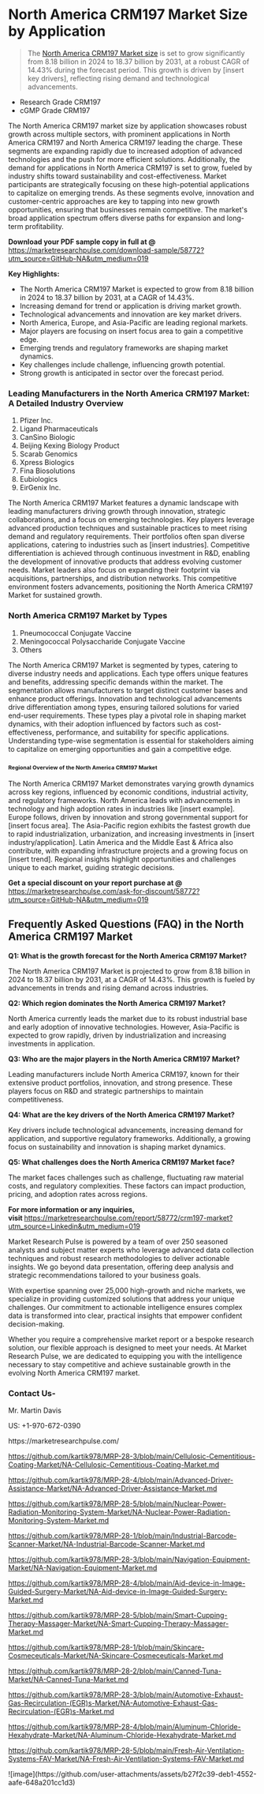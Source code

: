 <h1>North America CRM197 Market&nbsp;Size by Application</h1><blockquote><p>The <a href="https://marketresearchpulse.com/download-sample/58772?utm_source=GitHub-NA&amp;utm_medium=019">North America CRM197 Market size</a> is set to grow significantly from 8.18 billion in 2024 to 18.37 billion by 2031, at a robust CAGR of 14.43% during the forecast period. This growth is driven by [insert key drivers], reflecting rising demand and technological advancements.</p></blockquote><ul><li>Research Grade CRM197 <li> cGMP Grade CRM197</li></ul><p>The North America CRM197 market size by application showcases robust growth across multiple sectors, with prominent applications in North America CRM197 and North America CRM197 leading the charge. These segments are expanding rapidly due to increased adoption of advanced technologies and the push for more efficient solutions. Additionally, the demand for applications in North America CRM197 is set to grow, fueled by industry shifts toward sustainability and cost-effectiveness. Market participants are strategically focusing on these high-potential applications to capitalize on emerging trends. As these segments evolve, innovation and customer-centric approaches are key to tapping into new growth opportunities, ensuring that businesses remain competitive. The market's broad application spectrum offers diverse paths for expansion and long-term profitability.</p><p><strong>Download your PDF sample copy in full at @ </strong><a href="https://marketresearchpulse.com/download-sample/58772?utm_source=GitHub-NA&amp;utm_medium=019">https://marketresearchpulse.com/download-sample/58772?utm_source=GitHub-NA&amp;utm_medium=019</a></p><p><strong>Key Highlights: </strong></p><ul><li>The North America CRM197 Market is expected to grow from 8.18 billion in 2024 to 18.37 billion by 2031, at a CAGR of 14.43%.</li><li>Increasing demand for trend or application is driving market growth.</li><li>Technological advancements and innovation are key market drivers.</li><li>North America, Europe, and Asia-Pacific are leading regional markets.</li><li>Major players are focusing on insert focus area to gain a competitive edge.</li><li>Emerging trends and regulatory frameworks are shaping market dynamics.</li><li>Key challenges include challenge, influencing growth potential.</li><li>Strong growth is anticipated in sector over the forecast period.</li></ul><h3>Leading Manufacturers in the North America CRM197 Market: A Detailed Industry Overview</h3><ol><li>Pfizer Inc.</li><li>Ligand Pharmaceuticals</li><li>CanSino Biologic</li><li>Beijing Kexing Biology Product</li><li>Scarab Genomics</li><li>Xpress Biologics</li><li>Fina Biosolutions</li><li>Eubiologics</li><li>EirGenix Inc.</li></ol><div class="flex max-w-full flex-col flex-grow"><div class="min-h-8 text-message flex w-full flex-col items-end gap-2 whitespace-normal break-words [.text-message+&amp;]:mt-5" dir="auto" data-message-author-role="assistant" data-message-id="fd8432e4-4910-450d-b182-61b7bfb0a01f" data-message-model-slug="gpt-4o"><div class="flex w-full flex-col gap-1 empty:hidden first:pt-[3px]"><div class="markdown prose w-full break-words dark:prose-invert light"><p>The North America CRM197 Market features a dynamic landscape with leading manufacturers driving growth through innovation, strategic collaborations, and a focus on emerging technologies. Key players leverage advanced production techniques and sustainable practices to meet rising demand and regulatory requirements. Their portfolios often span diverse applications, catering to industries such as [insert industries]. Competitive differentiation is achieved through continuous investment in R&amp;D, enabling the development of innovative products that address evolving customer needs. Market leaders also focus on expanding their footprint via acquisitions, partnerships, and distribution networks. This competitive environment fosters advancements, positioning the North America CRM197 Market for sustained growth.</p></div></div></div></div><h3>North America CRM197 Market by Types</h3><ol><li>Pneumococcal Conjugate Vaccine <li> Meningococcal Polysaccharide Conjugate Vaccine <li> Others</li></ol><div class="flex max-w-full flex-col flex-grow"><div class="min-h-8 text-message flex w-full flex-col items-end gap-2 whitespace-normal break-words [.text-message+&amp;]:mt-5" dir="auto" data-message-author-role="assistant" data-message-id="084470be-0bb7-4664-bddf-5156b4f41249" data-message-model-slug="gpt-4o-mini"><div class="flex w-full flex-col gap-1 empty:hidden first:pt-[3px]"><div class="markdown prose w-full break-words dark:prose-invert light"><p>The North America CRM197 Market is segmented by types, catering to diverse industry needs and applications. Each type offers unique features and benefits, addressing specific demands within the market. The segmentation allows manufacturers to target distinct customer bases and enhance product offerings. Innovation and technological advancements drive differentiation among types, ensuring tailored solutions for varied end-user requirements. These types play a pivotal role in shaping market dynamics, with their adoption influenced by factors such as cost-effectiveness, performance, and suitability for specific applications. Understanding type-wise segmentation is essential for stakeholders aiming to capitalize on emerging opportunities and gain a competitive edge.</p></div></div></div></div><h3><span style="font-size: 11px;">Regional Overview of the North America CRM197 Market</span></h3><div class="flex max-w-full flex-col flex-grow"><div class="min-h-8 text-message flex w-full flex-col items-end gap-2 whitespace-normal break-words [.text-message+&amp;]:mt-5" dir="auto" data-message-author-role="assistant" data-message-id="e9038762-ce64-4e30-91c9-9bd413514231" data-message-model-slug="gpt-4o-mini"><div class="flex w-full flex-col gap-1 empty:hidden first:pt-[3px]"><div class="markdown prose w-full break-words dark:prose-invert light"><p>The North America CRM197 Market demonstrates varying growth dynamics across key regions, influenced by economic conditions, industrial activity, and regulatory frameworks. North America leads with advancements in technology and high adoption rates in industries like [insert example]. Europe follows, driven by innovation and strong governmental support for [insert focus area]. The Asia-Pacific region exhibits the fastest growth due to rapid industrialization, urbanization, and increasing investments in [insert industry/application]. Latin America and the Middle East &amp; Africa also contribute, with expanding infrastructure projects and a growing focus on [insert trend]. Regional insights highlight opportunities and challenges unique to each market, guiding strategic decisions.</p></div></div></div></div><p><strong>Get a special discount on your report purchase at @ </strong><a href="https://marketresearchpulse.com/ask-for-discount/58772?utm_source=GitHub-NA&amp;utm_medium=019">https://marketresearchpulse.com/ask-for-discount/58772?utm_source=GitHub-NA&amp;utm_medium=019</a></p><h2>Frequently Asked Questions (FAQ) in the North America CRM197 Market</h2><p><strong>Q1: What is the growth forecast for the North America CRM197 Market?</strong></p><p>The North America CRM197 Market is projected to grow from 8.18 billion in 2024 to 18.37 billion by 2031, at a CAGR of 14.43%. This growth is fueled by advancements in trends and rising demand across industries.</p><p><strong>Q2: Which region dominates the North America CRM197 Market?</strong></p><p>North America currently leads the market due to its robust industrial base and early adoption of innovative technologies. However, Asia-Pacific is expected to grow rapidly, driven by industrialization and increasing investments in application.</p><p><strong>Q3: Who are the major players in the North America CRM197 Market?</strong></p><p>Leading manufacturers include North America CRM197, known for their extensive product portfolios, innovation, and strong presence. These players focus on R&amp;D and strategic partnerships to maintain competitiveness.</p><p><strong>Q4: What are the key drivers of the North America CRM197 Market?</strong></p><p>Key drivers include technological advancements, increasing demand for application, and supportive regulatory frameworks. Additionally, a growing focus on sustainability and innovation is shaping market dynamics.</p><p><strong>Q5: What challenges does the North America CRM197 Market face?</strong></p><p>The market faces challenges such as challenge, fluctuating raw material costs, and regulatory complexities. These factors can impact production, pricing, and adoption rates across regions.</p><p><strong>For more information or any inquiries, visit&nbsp;</strong><a href="https://marketresearchpulse.com/report/58772/crm197-market?utm_source=Linkedin&utm_medium=019">https://marketresearchpulse.com/report/58772/crm197-market?utm_source=Linkedin&utm_medium=019</a></p><p>Market Research Pulse is powered by a team of over 250 seasoned analysts and subject matter experts who leverage advanced data collection techniques and robust research methodologies to deliver actionable insights. We go beyond data presentation, offering deep analysis and strategic recommendations tailored to your business goals.</p><p>With expertise spanning over 25,000 high-growth and niche markets, we specialize in providing customized solutions that address your unique challenges. Our commitment to actionable intelligence ensures complex data is transformed into clear, practical insights that empower confident decision-making.</p><p>Whether you require a comprehensive market report or a bespoke research solution, our flexible approach is designed to meet your needs. At Market Research Pulse, we are dedicated to equipping you with the intelligence necessary to stay competitive and achieve sustainable growth in the evolving North America CRM197 market.</p><h3><strong>Contact Us-</strong></h3><p>Mr. Martin Davis</p><p>US: +1-970-672-0390</p><p>https://marketresearchpulse.com/</p><p><a href="https://github.com/kartik978/MRP-28-3/blob/main/Cellulosic-Cementitious-Coating-Market/NA-Cellulosic-Cementitious-Coating-Market.md">https://github.com/kartik978/MRP-28-3/blob/main/Cellulosic-Cementitious-Coating-Market/NA-Cellulosic-Cementitious-Coating-Market.md</a></p><p><a href="https://github.com/kartik978/MRP-28-4/blob/main/Advanced-Driver-Assistance-Market/NA-Advanced-Driver-Assistance-Market.md">https://github.com/kartik978/MRP-28-4/blob/main/Advanced-Driver-Assistance-Market/NA-Advanced-Driver-Assistance-Market.md</a></p><p><a href="https://github.com/kartik978/MRP-28-5/blob/main/Nuclear-Power-Radiation-Monitoring-System-Market/NA-Nuclear-Power-Radiation-Monitoring-System-Market.md">https://github.com/kartik978/MRP-28-5/blob/main/Nuclear-Power-Radiation-Monitoring-System-Market/NA-Nuclear-Power-Radiation-Monitoring-System-Market.md</a></p><p><a href="https://github.com/kartik978/MRP-28-1/blob/main/Industrial-Barcode-Scanner-Market/NA-Industrial-Barcode-Scanner-Market.md">https://github.com/kartik978/MRP-28-1/blob/main/Industrial-Barcode-Scanner-Market/NA-Industrial-Barcode-Scanner-Market.md</a></p><p><a href="https://github.com/kartik978/MRP-28-3/blob/main/Navigation-Equipment-Market/NA-Navigation-Equipment-Market.md">https://github.com/kartik978/MRP-28-3/blob/main/Navigation-Equipment-Market/NA-Navigation-Equipment-Market.md</a></p><p><a href="https://github.com/kartik978/MRP-28-4/blob/main/Aid-device-in-Image-Guided-Surgery-Market/NA-Aid-device-in-Image-Guided-Surgery-Market.md">https://github.com/kartik978/MRP-28-4/blob/main/Aid-device-in-Image-Guided-Surgery-Market/NA-Aid-device-in-Image-Guided-Surgery-Market.md</a></p><p><a href="https://github.com/kartik978/MRP-28-5/blob/main/Smart-Cupping-Therapy-Massager-Market/NA-Smart-Cupping-Therapy-Massager-Market.md">https://github.com/kartik978/MRP-28-5/blob/main/Smart-Cupping-Therapy-Massager-Market/NA-Smart-Cupping-Therapy-Massager-Market.md</a></p><p><a href="https://github.com/kartik978/MRP-28-1/blob/main/Skincare-Cosmeceuticals-Market/NA-Skincare-Cosmeceuticals-Market.md">https://github.com/kartik978/MRP-28-1/blob/main/Skincare-Cosmeceuticals-Market/NA-Skincare-Cosmeceuticals-Market.md</a></p><p><a href="https://github.com/kartik978/MRP-28-2/blob/main/Canned-Tuna-Market/NA-Canned-Tuna-Market.md">https://github.com/kartik978/MRP-28-2/blob/main/Canned-Tuna-Market/NA-Canned-Tuna-Market.md</a></p><p><a href="https://github.com/kartik978/MRP-28-3/blob/main/Automotive-Exhaust-Gas-Recirculation-(EGR)s-Market/NA-Automotive-Exhaust-Gas-Recirculation-(EGR)s-Market.md">https://github.com/kartik978/MRP-28-3/blob/main/Automotive-Exhaust-Gas-Recirculation-(EGR)s-Market/NA-Automotive-Exhaust-Gas-Recirculation-(EGR)s-Market.md</a></p><p><a href="https://github.com/kartik978/MRP-28-4/blob/main/Aluminum-Chloride-Hexahydrate-Market/NA-Aluminum-Chloride-Hexahydrate-Market.md">https://github.com/kartik978/MRP-28-4/blob/main/Aluminum-Chloride-Hexahydrate-Market/NA-Aluminum-Chloride-Hexahydrate-Market.md</a></p><p><a href="https://github.com/kartik978/MRP-28-5/blob/main/Fresh-Air-Ventilation-Systems-FAV-Market/NA-Fresh-Air-Ventilation-Systems-FAV-Market.md">https://github.com/kartik978/MRP-28-5/blob/main/Fresh-Air-Ventilation-Systems-FAV-Market/NA-Fresh-Air-Ventilation-Systems-FAV-Market.md</a></p>
![image](https://github.com/user-attachments/assets/b27f2c39-deb1-4552-aafe-648a201cc1d3)
